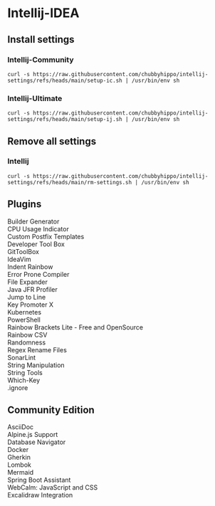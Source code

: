 # Intellij-IDEA
## Install settings 
### Intellij-Community
```
curl -s https://raw.githubusercontent.com/chubbyhippo/intellij-settings/refs/heads/main/setup-ic.sh | /usr/bin/env sh
```
### Intellij-Ultimate
```
curl -s https://raw.githubusercontent.com/chubbyhippo/intellij-settings/refs/heads/main/setup-ij.sh | /usr/bin/env sh
```
## Remove all settings 
### Intellij
```
curl -s https://raw.githubusercontent.com/chubbyhippo/intellij-settings/refs/heads/main/rm-settings.sh | /usr/bin/env sh
```
## Plugins
Builder Generator  
CPU Usage Indicator  
Custom Postfix Templates  
Developer Tool Box  
GitToolBox  
IdeaVim  
Indent Rainbow  
Error Prone Compiler  
File Expander  
Java JFR Profiler  
Jump to Line  
Key Promoter X  
Kubernetes  
PowerShell  
Rainbow Brackets Lite - Free and OpenSource  
Rainbow CSV  
Randomness  
Regex Rename Files  
SonarLint  
String Manipulation  
String Tools  
Which-Key  
.ignore  
## Community Edition
AsciiDoc  
Alpine.js Support  
Database Navigator  
Docker  
Gherkin  
Lombok  
Mermaid  
Spring Boot Assistant  
WebCalm: JavaScript and CSS  
Excalidraw Integration  
